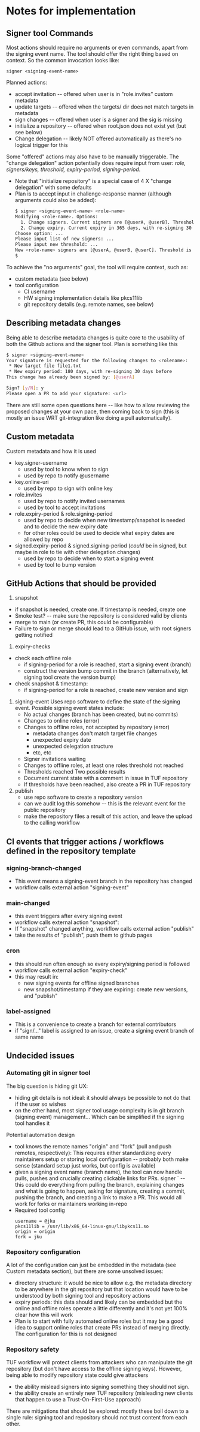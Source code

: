 # Notes for implementation

## Signer tool Commands

Most actions should require no arguments or even commands, apart from the
signing event name. The tool should offer the right thing based on context.
So the common invocation looks like:

`signer <signing-event-name>`

Planned actions:
  * accept invitation -- offered when user is in "role.invites" custom metadata
  * update targets -- offered when the targets/ dir does not match targets in metadata
  * sign changes -- offered when user is a signer and the sig is missing
  * initialize a repository -- offered when root.json does not exist yet (but see below)
  * Change delegation -- likely NOT offered automatically as there's no logical
    trigger for this

Some  "offered" actions may also have to be manually triggerable. The
"change delegation" action potentially does require input from user: _role,
signers/keys, threshold, expiry-period, signing-period_.
  * Note that "initialize repository" is a special case of 4 X "change
    delegation" with some defaults
  * Plan is to accept input in challenge-response manner (although arguments
    could also be added):
    ```bash
    $ signer <signing-event-name> <role-name>
    Modifying <role-name>. Options:
      1. Change signers. Current signers are [@userA, @userB]. Threshold is 1.
      2. Change expiry. Current expiry in 365 days, with re-signing 30 days before
    Choose option: ...
    Please input list of new signers: ...
    Please input new threshold: ...
    New <role-name> signers are [@userA, @userB, @userC]. Threshold is 2.
    $ 
    ```

To achieve the "no arguments" goal, the tool will require context, such as:
* custom metadata (see below)
* tool configuration
  * CI username
  * HW signing implementation details like pkcs11lib
  * git repository details (e.g. remote names, see below)

## Describing metadata changes

Being able to describe metadata changes is quite core to the usability of both
the Github actions and the signer tool. Plan is something like this

```bash
$ signer <signing-event-name>
Your signature is requested for the following changes to <rolename>:
 * New target file file1.txt
 * New expiry period: 180 days, with re-signing 30 days before
This change has already been signed by: [@userA]

Sign? [y/N]: y
Please open a PR to add your signature: <url>
```

There are still some open questions here -- like how to allow reviewing the proposed
changes at your own pace, then coming back to sign (this is mostly an issue WRT
git-integration like doing a pull automatically). 

## Custom metadata 

Custom metadata and how it is used

* key.signer-username
  * used by tool to know when to sign
  * used by repo to notify @username
* key.online-uri
  * used by repo to sign with online key
* role.invites
  * used by repo to notify invited usernames
  * used by tool to accept invitations
* role.expiry-period & role.signing-period
  * used by repo to decide when new timestamp/snapshot is needed and to decide the new expiry date
  * for other roles could be used to decide what expiry dates are allowed by repo
* signed.expiry-period & signed.signing-period (_could_ be in signed, but maybe in role to tie with other delegation changes)
  * used by repo to decide when to start a signing event
  * used by tool to bump version

## GitHub Actions that should be provided

1. snapshot
  * if snapshot is needed, create one. If timestamp is needed, create one
  * Smoke test? -- make sure the repository is considered valid by clients
  * merge to main (or create PR, this could be configurable)
  * Failure to sign or merge should lead to a GitHub issue, with root signers
    getting notified
1. expiry-checks
  * check each offline role
    * if signing-period for a role is reached, start a signing event (branch)
    * construct the version bump commit in the branch
      (alternatively, let signing tool create the version bump)
  * check snapshot & timestamp: 
    * if signing-period for a role is reached, create new version and sign
1. signing-event
   Uses repo software to define the state of the signing event.
   Possible signing event states include:
   * No actual changes (branch has been created, but no commits)
   * Changes to online roles (error)
   * Changes to offline roles, not accepted by repository (error)
     * metadata changes don't match target file changes
     * unexpected expiry date
     * unexpected delegation structure
     * etc, etc
   * Signer invitations waiting
   * Changes to offline roles, at least one roles threshold not reached
   * Thresholds reached
   Two possible results
   * Document current state with a comment in issue in TUF repository
   * If thresholds have been reached, also create a PR in TUF repository
1. publish
   * use repo software to create a repository version
   * can we audit log this somehow -- this is the relevant event for the public repository 
   * make the repository files a result of this action, and leave the upload
     to the calling workflow

## CI events that trigger actions / workflows defined in the repository template 

### signing-branch-changed

* This event means a signing-event branch in the repository has changed
* workflow calls external action "signing-event"

### main-changed

* this event triggers after every signing event
* workflow calls external action "snapshot":
* If "snapshot" changed anything, workflow calls external action "publish"
* take the results of "publish", push them to github pages

### cron

* this should run often enough so every expiry/signing period is followed
* workflow calls external action "expiry-check"
* this may result in:
  * new signing events for offline signed branches
  * new snapshot/timestamp if they are expiring: create new versions, and "publish"

### label-assigned

* This is a convenience to create a branch for external contributors
* if "sign/..." label is assigned to an issue, create a signing event branch of same name

## Undecided issues

### Automating git in signer tool

The big question is hiding git UX:
* hiding git details is not ideal: it should always be possible to not do that
  if the user so wishes
* on the other hand, most signer tool usage complexity is in git branch
  (signing event) management... Which can be simplified if the signing tool
  handles it

Potential automation design
* tool knows the remote names "origin" and "fork" (pull and push remotes, respectively): This requires either standardizing every maintainers setup or storing local configuration -- probably both make sense (standard setup just works, but config is available)
* given a signing event name (branch name), the tool can now handle pulls, pushes and crucially creating clickable links for PRs.
signer <signing-event>` -- this could do everything from pulling the branch, explaining changes and what is going to happen, asking for signature, creating a commit, pushing the branch, and creating a link to make a PR. This would all work for forks or maintainers working in-repo
* Required tool config
  ```
  username = @jku
  pkcs11lib = /usr/lib/x86_64-linux-gnu/libykcs11.so
  origin = origin
  fork = jku
  ```

### Repository configuration

A lot of the configuration can just be embedded in the metadata (see Custom
metadata section), but there are some unsolved issues:
* directory structure: it would be nice to allow e.g. the metadata directory to
  be anywhere in the git repository but that location would have to be
  understood by both signing tool and repository actions
* expiry periods: this data should and likely can be embedded but the online
  and offline roles operate a little differently and it's not yet 100% clear
  how this will work
* Plan is to start with fully automated online roles but it may be a good idea
  to support online roles that create PRs instead of merging directly. The
  configuration for this is not designed

### Repository safety

TUF workflow will protect clients from attackers who can manipulate the git
repository (but don't have access to the offline signing keys). However, being
able to modify repository state could give attackers
* the ability mislead signers into signing something they should not sign.
* the ability create an entirely new TUF repository (misleading new clients
  that happen to use a Trust-On-First-Use approach)

There are mitigations that should be explored: mostly these boil down to a
single rule: signing tool and repository should not trust content from each
other.
